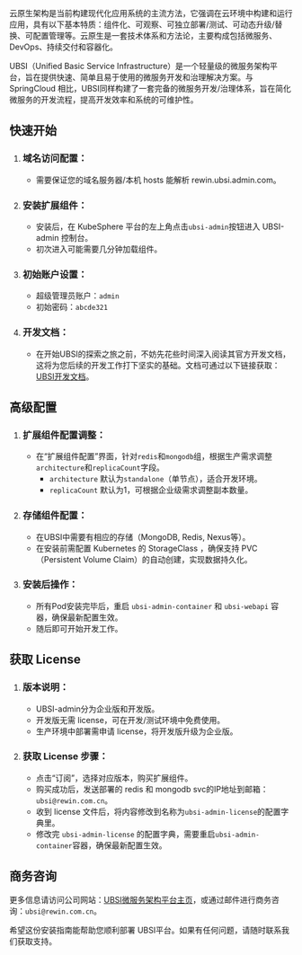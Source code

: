 云原生架构是当前构建现代化应用系统的主流方法，它强调在云环境中构建和运行应用，具有以下基本特质：组件化、可观察、可独立部署/测试、可动态升级/替换、可配置管理等。云原生是一套技术体系和方法论，主要构成包括微服务、DevOps、持续交付和容器化。

UBSI（Unified Basic Service Infrastructure）是一个轻量级的微服务架构平台，旨在提供快速、简单且易于使用的微服务开发和治理解决方案。与 SpringCloud 相比，UBSI同样构建了一套完备的微服务开发/治理体系，旨在简化微服务的开发流程，提高开发效率和系统的可维护性。

## 快速开始

1. ### **域名访问配置**：

   - 需要保证您的域名服务器/本机 hosts 能解析 rewin.ubsi.admin.com。

2. ### **安装扩展组件**：

   - 安装后，在 KubeSphere 平台的左上角点击`ubsi-admin`按钮进入 UBSI-admin 控制台。
   - 初次进入可能需要几分钟加载组件。

3. ### **初始账户设置**：

   - 超级管理员账户：`admin`
   - 初始密码：`abcde321`

4. ### **开发文档**：

   - 在开始UBSI的探索之旅之前，不妨先花些时间深入阅读其官方开发文档，这将为您后续的开发工作打下坚实的基础。文档可通过以下链接获取：[UBSI开发文档](https://ubsi-home.github.io/docs/index.html)。

## 高级配置

1. ### **扩展组件配置调整**：

   - 在“扩展组件配置”界面，针对`redis`和`mongodb`组，根据生产需求调整`architecture`和`replicaCount`字段。
     - `architecture` 默认为`standalone`（单节点），适合开发环境。
     - `replicaCount` 默认为1，可根据企业级需求调整副本数量。

2. ### **存储组件配置**：

   - 在UBSI中需要有相应的存储（MongoDB, Redis, Nexus等）。
   - 在安装前需配置 Kubernetes 的 StorageClass ，确保支持 PVC（Persistent Volume Claim）的自动创建，实现数据持久化。

3. ### **安装后操作**：

   - 所有Pod安装完毕后，重启 `ubsi-admin-container` 和 `ubsi-webapi` 容器，确保最新配置生效。
   - 随后即可开始开发工作。

## 获取 License

1. ### **版本说明**：

   - UBSI-admin分为企业版和开发版。
   - 开发版无需 license，可在开发/测试环境中免费使用。
   - 生产环境中部署需申请 license，将开发版升级为企业版。

2. ### **获取 License 步骤**：

   - 点击“订阅”，选择对应版本，购买扩展组件。
   - 购买成功后，发送部署的 redis 和 mongodb svc的IP地址到邮箱：`ubsi@rewin.com.cn`。
   - 收到 license 文件后，将内容修改到名称为`ubsi-admin-license`的配置字典里。
   - 修改完 `ubsi-admin-license` 的配置字典，需要重启`ubsi-admin-container`容器，确保最新配置生效。

## 商务咨询

更多信息请访问公司网站：[UBSI微服务架构平台主页](https://ubsi-home.github.io/)，或通过邮件进行商务咨询：`ubsi@rewin.com.cn`。

希望这份安装指南能帮助您顺利部署 UBSI平台。如果有任何问题，请随时联系我们获取支持。
